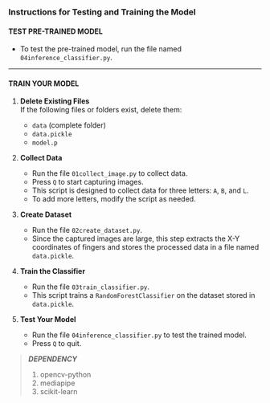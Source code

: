 ### Instructions for Testing and Training the Model

#### **TEST PRE-TRAINED MODEL**
- To test the pre-trained model, run the file named `04inference_classifier.py`.

---

#### **TRAIN YOUR MODEL**

1. **Delete Existing Files**  
   If the following files or folders exist, delete them:  
   - `data` (complete folder)  
   - `data.pickle`  
   - `model.p`

2. **Collect Data**  
   - Run the file `01collect_image.py` to collect data.  
   - Press `Q` to start capturing images.  
   - This script is designed to collect data for three letters: `A`, `B`, and `L`.  
   - To add more letters, modify the script as needed.

3. **Create Dataset**  
   - Run the file `02create_dataset.py`.  
   - Since the captured images are large, this step extracts the X-Y coordinates of fingers and stores the processed data in a file named `data.pickle`.

4. **Train the Classifier**  
   - Run the file `03train_classifier.py`.  
   - This script trains a `RandomForestClassifier` on the dataset stored in `data.pickle`.

5. **Test Your Model**  
   - Run the file `04inference_classifier.py` to test the trained model.  
   - Press `Q` to quit.

> **_DEPENDENCY_**
>1. opencv-python
>2. mediapipe
>3. scikit-learn